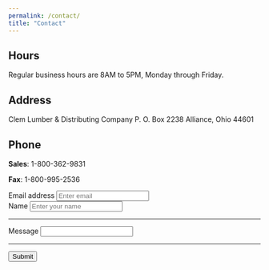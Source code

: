 ```yaml
---
permalink: /contact/
title: "Contact"
---
```


## Hours

Regular business hours are 8AM to 5PM, Monday through Friday.

## Address 

Clem Lumber & Distributing Company
P. O. Box 2238
Alliance, Ohio 44601

## Phone

**Sales**: 1-800-362-9831

**Fax**: 1-800-995-2536


<form action="https://getform.io/f/57fc2df7-79c8-42ee-b09b-2506e738434b" method="POST">
      <input type="hidden" id="captchaResponse" name="g-recaptcha-response">
      <div class="form-group">
        <label for="exampleInputEmail1" required="required">Email address</label>
        <input type="email" name="email" class="form-control" id="exampleInputEmail1" aria-describedby="emailHelp" placeholder="Enter email">
      </div>
      <div class="form-group">
        <label for="exampleInputName">Name</label>
        <input type="text" name="name" class="form-control" id="exampleInputName" placeholder="Enter your name" required="required">
      </div>
      <hr>
      <div class="form-group">
        <label for="exampleTextMessage">Message</label>
        <input id="exampleTextMessage" type="textarea" name="message">
      </div>
      <hr>
      <button type="submit" class="btn btn-primary">Submit</button>
</form>
